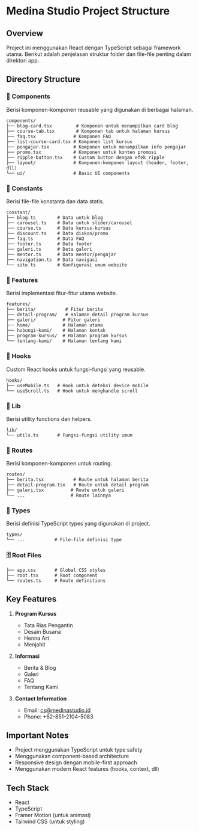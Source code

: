 # Medina Studio Project Structure

## Overview

Project ini menggunakan React dengan TypeScript sebagai framework utama. Berikut adalah penjelasan struktur folder dan file-file penting dalam direktori app.

## Directory Structure

### 📁 Components

Berisi komponen-komponen reusable yang digunakan di berbagai halaman.

```
components/
├── blog-card.tsx         # Komponen untuk menampilkan card blog
├── course-tab.tsx        # Komponen tab untuk halaman kursus
├── faq.tsx              # Komponen FAQ
├── list-course-card.tsx # Komponen list kursus
├── pengajar.tsx         # Komponen untuk menampilkan info pengajar
├── promo.tsx            # Komponen untuk konten promosi
├── ripple-button.tsx    # Custom button dengan efek ripple
├── layout/              # Komponen-komponen layout (header, footer, dll)
└── ui/                  # Basic UI components
```

### 📁 Constants

Berisi file-file konstanta dan data statis.

```
constant/
├── blog.ts        # Data untuk blog
├── carousel.ts    # Data untuk slider/carousel
├── course.ts      # Data kursus-kursus
├── discount.ts    # Data diskon/promo
├── faq.ts         # Data FAQ
├── footer.ts      # Data footer
├── galeri.ts      # Data galeri
├── mentor.ts      # Data mentor/pengajar
├── navigation.ts  # Data navigasi
└── site.ts        # Konfigurasi umum website
```

### 📁 Features

Berisi implementasi fitur-fitur utama website.

```
features/
├── berita/           # Fitur berita
├── detail-program/   # Halaman detail program kursus
├── galeri/          # Fitur galeri
├── home/            # Halaman utama
├── hubungi-kami/    # Halaman kontak
├── program-kursus/  # Halaman program kursus
└── tentang-kami/    # Halaman tentang kami
```

### 📁 Hooks

Custom React hooks untuk fungsi-fungsi yang reusable.

```
hooks/
├── useMobile.ts   # Hook untuk deteksi device mobile
└── useScroll.ts   # Hook untuk menghandle scroll
```

### 📁 Lib

Berisi utility functions dan helpers.

```
lib/
└── utils.ts       # Fungsi-fungsi utility umum
```

### 📁 Routes

Berisi komponen-komponen untuk routing.

```
routes/
├── berita.tsx           # Route untuk halaman berita
├── detail-program.tsx   # Route untuk detail program
├── galeri.tsx          # Route untuk galeri
└── ...                 # Route lainnya
```

### 📁 Types

Berisi definisi TypeScript types yang digunakan di project.

```
types/
└── ...           # File-file definisi type
```

### 🗄️ Root Files

```
├── app.css       # Global CSS styles
├── root.tsx      # Root component
└── routes.ts     # Route definitions
```

## Key Features

1. **Program Kursus**

   - Tata Rias Pengantin
   - Desain Busana
   - Henna Art
   - Menjahit

2. **Informasi**

   - Berita & Blog
   - Galeri
   - FAQ
   - Tentang Kami

3. **Contact Information**
   - Email: cs@medinastudio.id
   - Phone: +62-851-2104-5083

## Important Notes

- Project menggunakan TypeScript untuk type safety
- Menggunakan component-based architecture
- Responsive design dengan mobile-first approach
- Menggunakan modern React features (hooks, context, dll)

## Tech Stack

- React
- TypeScript
- Framer Motion (untuk animasi)
- Tailwind CSS (untuk styling)
